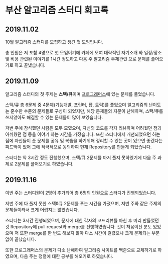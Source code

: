 # 부산 알고리즘 스터디 회고록

## 2019.11.02
10월 알고리즘 스터디를 모집하고 생긴 첫 모임입니다.

 총 인원은 저 포함 4명으로 첫 모임이기에 카페에 모여 
 대략적인 자기소개 와 일정/장소 및 비용 관련된 이야기를 1시간 정도하고 
 다음 주 알고리즘 주제관련 으로 문제를 풀어오기로 하고 끝냈습니다.
 
## 2019.11.09
알고리즘 스터디의 첫 주제는 **스택/큐**이며 [프로그래머스](https://programmers.co.kr/learn/challenges)에 있는 문제를 풀었습니다.

스택/큐 총 6문제 중 4문제(기능개발, 프린터, 탑, 트럭)를 풀었으며 알고리즘의 난이도는 준수한 수준의 문제들로 구성이 되었지만, 해당 문제들의 지문이 난해하며, 스택/큐를 쓰지않아도 해결할 수 있는 문제들이 많이 보였습니다.

저번 주에 참석했던 사람은 모두 모였으며, 자신의 코드를 각자 리뷰하며 어려웠던 점과 아쉬웠던 점 등을 이야기 하는 시간을 가졌습니다. 또한 스터디에서 개선되었으면 하는 점에 자신들이 푼 문제를 공유 및 복습을 하기위해 정리할 수 있는 곳이 있으면 좋겠다는 피드백이 있어 그에 적극적으로 동의하여 현재 Repository를 만들게 되었습니다.

스터디는 약 3시간 정도 진행했으며, 스택/큐 2문제를 마저 풀지 못하였기에 다음 주 과제로 2문제를 풀어오기로 하였습니다.

## 2019.11.16
이번 주는 스터디원이 2명이 추가되어 총 6명의 인원으로 스터디가 진행되었습니다.

저번 주에 다 풀지 못한 스택&큐 2문제를 푸는 시간을 가졌으며, 저번 주와 같은 주제의 문제들이라서 크게 어렵지는 않았습니다.

스터디는 3시간 진행되었으며, 문제에 대한 각자의 코드리뷰를 마친 후 미리 만들었던 깃 Repository에 pull request와 merge를 진행하였습니다. 깃이 처음이신 분도 있었으며 저 또한 merge를 한 번도 해보지 않아 다소 시간이 걸렸으나 크게 문제되는 부분없이 끝났습니다.

또한 프로그래머스의 문제가 다소 난해하여 알고리즘 사이트를 백준으로 교체하기로 하였으며, 다음 주는 정렬에 대한 공부를 해오기로 하였습니다.

